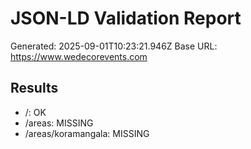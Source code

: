 # JSON-LD Validation Report

Generated: 2025-09-01T10:23:21.946Z
Base URL: https://www.wedecorevents.com

## Results

- /: OK
- /areas: MISSING
- /areas/koramangala: MISSING
